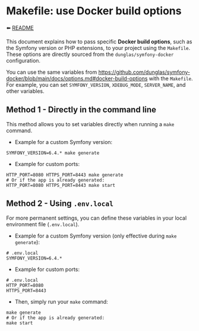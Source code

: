 # Makefile: use Docker build options

⬅️ [README](../README.md)

This document explains how to pass specific **Docker build options**, such as the Symfony version or PHP extensions, to your project using the `Makefile`. These options are directly sourced from the `dunglas/symfony-docker` configuration.

You can use the same variables from https://github.com/dunglas/symfony-docker/blob/main/docs/options.md#docker-build-options with the `Makefile`. For example, you can set `SYMFONY_VERSION`, `XDEBUG_MODE`, `SERVER_NAME`, and other variables.

## Method 1 - Directly in the command line

This method allows you to set variables directly when running a `make` command.

* Example for a custom Symfony version:

```shell
SYMFONY_VERSION=6.4.* make generate
````

* Example for custom ports:

```shell
HTTP_PORT=8080 HTTPS_PORT=8443 make generate
# Or if the app is already generated:
HTTP_PORT=8080 HTTPS_PORT=8443 make start
````

## Method 2 - Using `.env.local`

For more permanent settings, you can define these variables in your local environment file (`.env.local`).

* Example for a custom Symfony version (only effective during `make generate`):

```dotenv
# .env.local
SYMFONY_VERSION=6.4.*
```

* Example for custom ports:


```dotenv
# .env.local
HTTP_PORT=8080
HTTPS_PORT=8443
```

* Then, simply run your `make` command:

```shell
make generate
# Or if the app is already generated:
make start
```
